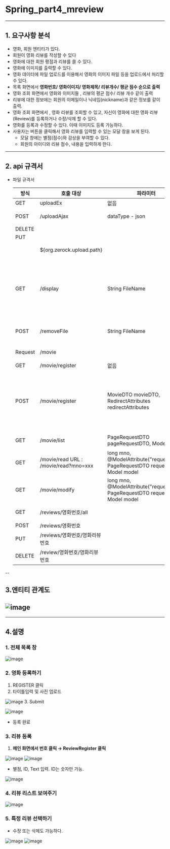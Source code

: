 # Spring_part4_mreview

---


## 1. 요구사항 분석

- 영화, 회원 엔티티가 있다.
- 회원이 영화 리뷰를 작성할 수 있다
- 영화에 대한 회원 평점과 리뷰를 쓸 수 있다.
- 영화에 이미지를 출력할 수 있다.
- 영화 데이터에 파일 업로드를 이용해서 영화의 이미지 파일 등을 업로드에서 처리할 수 있다.
- 목록 화면에서 **영화번호/ 영화이미지/ 영화제목/ 리뷰개수/ 평균 점수 순으로 출력**
- 영화 조회 화면에서 영화와 이미지들 , 리뷰의 평균 점수/ 리뷰 개수 같이 출력
- 리뷰에 대한 정보에는 회원의 이메일이나 닉네임(nickname)과 같은 정보를 같이 출력.
- 영화 조회 화면에서 , 영화 리뷰를 조회할 수 있고, 자신이 영화에 대한 영화 리뷰(Review)를 등록하거나 수정/삭제 할 수 있다.
- 영화를 등록과 수정할 수 있다. 이때 이미지도 등록 가능하다.
- 사용자는 버튼을 클릭해서 영화 리뷰를 입력할 수 있는 모달 창을 보게 된다.
    - 모달 창에는 별점(점수)와 감상을 부여할 수 있다.
    - 회원의 아이디와 리뷰 점수, 내용을 입력하게 한다.

---
## 2. api 규격서

- 파일 규격서
    
    
    | 방식 | 호출 대상 | 파라미터 | 작업 | 반환되는 데이터 |
    | --- | --- | --- | --- | --- |
    | GET | uploadEx | 없음 | html 테스트 | 없음 |
    | POST | /uploadAjax | dataType - json | 파일 업로드를 실행 | JSON 배열 |
    | DELETE |  |  |  |  |
    | PUT |  |  |  |  |
    |    | ${org.zerock.upload.path} |  | 업로드된 파일 저장 경로 |  |
    | GET | /display | String FileName | URL 인코딩된 파일 이름을 파라미터로 받아서, 해당 파일을 byte[]로 만들어서 브라우저로 전송, ‘/display?fileName=xxxx’ |  |
    | POST | /removeFile | String FileName | 원본 파일과 섬네일 파일을 같이 삭제. |  |
    | Request | /movie |  | 영화 등록에 사용될 주소 |  |
    | GET | /movie/register | 없음 | 영화 등록 페이지 |  |
    | POST | /movie/register | MovieDTO movieDTO, RedirectAttributes redirectAttributes | POST방식으로 전달된 파라미터들을 MovieDTO로 수집해서 MovieService 타입 객체의 register()를 호출한다 | “redirect:/movie/list” |
    | GET | /movie/list | PageRequestDTO pageRequestDTO, Model model | 목록 화면 부분이 나타난다. |  |
    | GET | /movie/read    URL : /movie/read?mno=xxx  | long mno, @ModelAttribute("requestDTO") PageRequestDTO requestDTO, Model model |  |  |
    | GET | /movie/modify | long mno, @ModelAttribute("requestDTO") PageRequestDTO requestDTO, Model model |  |  |
    | GET | /reviews/영화번호/all |  | 해당 영화의 모든 리뷰 반환 | ReviewDTO 리스트 |
    | POST | /reviews/영화번호 |  | 새로운 리뷰 등록 | 생성된 리뷰 번호 |
    | PUT | /reviews/영화번호/영화리뷰번호 |  | 리뷰 수정 | 리뷰의 수정 성공 여부 |
    | DELETE | /review/영화번호/영화리뷰번호 |  | 리뷰 삭제 | 리뷰삭제 |


--
## 3.엔티티 관계도

![image](https://user-images.githubusercontent.com/96537605/183608016-220777c2-294c-44f1-97fb-7cb1f610fa7b.png)
---
---
## 4.설명

### 1. 전체 목록 창

![image](https://user-images.githubusercontent.com/96537605/183608063-2c2186a1-cdb0-4c6a-b38c-72f4f1b980a5.png)
### 2. 영화 등록하기

1. REGISTER 클릭
2. 타이틀입력 및 사진 업로드

![image](https://user-images.githubusercontent.com/96537605/183608098-6f98e989-20f0-4d13-959a-5088baa74235.png)
3. Submit

![image](https://user-images.githubusercontent.com/96537605/183608160-b5ce0b6d-4f99-4dae-ad2f-43df67754750.png)
- 등록 완료

### 3. 리뷰 등록

1. **메인 화면에서 번호 클릭 → ReviewRegister 클릭**

![image](https://user-images.githubusercontent.com/96537605/183608202-1988a901-7951-42ca-b76f-9d2bc76c573b.png)
![image](https://user-images.githubusercontent.com/96537605/183608230-70650da6-4dc5-42c3-beed-0ce8e66700a7.png)
- 별점, ID, Text 입력. ID는 숫자만 가능.

![image](https://user-images.githubusercontent.com/96537605/183608264-ca6f2cbf-422c-4312-a633-ea39287aa655.png)
### 4. 리뷰 리스트 보여주기

![image](https://user-images.githubusercontent.com/96537605/183608284-4d990345-66ad-44c2-a569-c22ad6a1aa1f.png)
### 5. 특정 리뷰 선택하기

- 수정 또는 삭제도 가능하다.

![image](https://user-images.githubusercontent.com/96537605/183608345-eb7495e6-ae64-405b-a4ea-05e860ef7266.png)
![image](https://user-images.githubusercontent.com/96537605/183608392-dcf135ec-dab3-4cf5-ab2a-c4fd65e87947.png)
